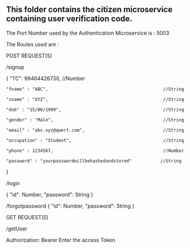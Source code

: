 ## This folder contains the citizen microservice containing user verification code.
The Port Number used by the Authentication Microservice is : 5003

The Routes used are : 

POST REQUEST(S)

/signup

{
    "TC": 99464426730,                                           //Number
    
    "fname" : "ABC",                                            //String
    
    "sname" : "XYZ",                                            //String
    
    "dob" : "15/06/1999",                                       //String
    
    "gender" : "Male",                                          //String
    
    "email" : "abc.xyz@qwert.com",                              //String
    
    "occupation" : "Student",                                   //String
    
    "phone" : 1234567,                                          //Number 
    
    "password" : "yourpasswordwillbehashedandstored"           //String

}


/login


{
"id": Number, 
"password": String
}


/forgotpassword
{
"id": Number, 
"password": String
}


GET REQUEST(S)


/getUser 

Authorization: Bearer Enter the access Token
